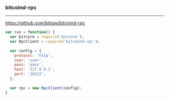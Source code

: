 ### bitcoind-rpc
---
https://github.com/bitpay/bitcoind-rpc

```js
var run = function() {
  var bitcore = require('bitcore');
  var RpcClient = require('bitcoind-rpc');
  
  var config = {
    protocol: 'http',
    user: 'user',
    pass: 'pass',
    host: '127.0.0.1',
    port: '18322',
  };
  
  var rpc = new RpcClient(config);
}
```

```
```

```
```


